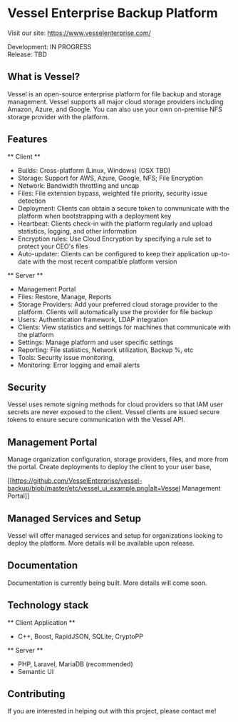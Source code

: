 # Vessel Enterprise Backup Platform

Visit our site:
https://www.vesselenterprise.com/

Development: IN PROGRESS  
Release: TBD

## What is Vessel?

Vessel is an open-source enterprise platform for file backup and storage management. Vessel supports all major cloud storage providers including Amazon, Azure, and Google. You can also use your own on-premise NFS storage provider with the platform.

## Features

** Client **
* Builds: Cross-platform (Linux, Windows) (OSX TBD)
* Storage: Support for AWS, Azure, Google, NFS; File Encryption
* Network: Bandwidth throttling and uncap
* Files: File extension bypass, weighted file priority, security issue detection
* Deployment: Clients can obtain a secure token to communicate with the platform when bootstrapping with a deployment key
* Heartbeat: Clients check-in with the platform regularly and upload statistics, logging, and other information
* Encryption rules: Use Cloud Encryption by specifying a rule set to protect your CEO's files
* Auto-updater: Clients can be configured to keep their application up-to-date with the most recent compatible platform version

** Server **
* Management Portal
* Files: Restore, Manage, Reports
* Storage Providers: Add your preferred cloud storage provider to the platform. Clients will automatically use the provider for file backup
* Users: Authentication framework, LDAP integration
* Clients: View statistics and settings for machines that communicate with the platform
* Settings: Manage platform and user specific settings
* Reporting: File statistics, Network utilization, Backup %, etc
* Tools: Security issue monitoring,
* Monitoring: Error logging and email alerts

## Security

Vessel uses remote signing methods for cloud providers so that IAM user secrets are never exposed to the client. Vessel clients are issued secure tokens to ensure secure communication with the Vessel API.

## Management Portal

Manage organization configuration, storage providers, files, and more from the portal. Create deployments to deploy the client to your user base,

[[https://github.com/VesselEnterprise/vessel-backup/blob/master/etc/vessel_ui_example.png|alt=Vessel Management Portal]]

## Managed Services and Setup

Vessel will offer managed services and setup for organizations looking to deploy the platform. More details will be available upon release.

## Documentation

Documentation is currently being built. More details will come soon.

## Technology stack

** Client Application **
* C++, Boost, RapidJSON, SQLite, CryptoPP

** Server **
* PHP, Laravel, MariaDB (recommended)
* Semantic UI

## Contributing

If you are interested in helping out with this project, please contact me!
